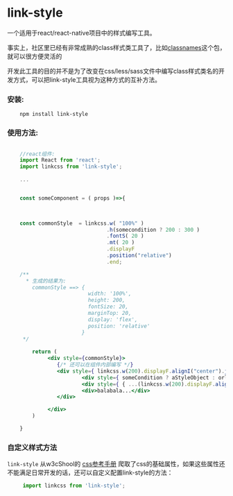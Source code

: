 # link-style

一个适用于react/react-native项目中的样式编写工具。  

事实上，社区里已经有非常成熟的class样式类工具了，比如[classnames](https://www.npmjs.com/package/classnames)这个包，就可以很方便灵活的

开发此工具的目的并不是为了改变在css/less/sass文件中编写class样式类名的开发方式，可以把link-style工具视为这种方式的互补方法。

### 安装:
```
    npm install link-style
```

### 使用方法:
```jsx

    //react组件:
    import React from 'react';
    import linkcss from 'link-style';
    
    ...


    const someComponent = ( props )=>{


    
    const commonStyle  = linkcss.w( "100%" )
                                .h(somecondition ? 200 : 300 )
                                .fontS( 20 )
                                .mt( 20 )
                                .displayF
                                .position("relative")
                                .end;

    /**
      * 生成的结果为:
        commonStyle ==> {
                          width: '100%',
                          height: 200,
                          fontSize: 20,
                          marginTop: 20,
                          display: 'flex',
                          position: 'relative'
                        }
     */
                                
        return (
             <div style={commonStyle}>
                {/* 还可以在组件内部编写 */}
                <div style={ linkcss.w(200).displayF.alignI("center").justifyC("space-between").end }>
                        <div style={ someCondition ? aStyleObject : orlinkcssCode  } >balabala...</div>
                        <div style={ { ...(linkcss.w(200).displayF.alignI("center").end), ...anotherStyleObject } }>balabala...</div>
                        <div>balabala...</div>
                </div>

             </div>
        )

    }

```

### 自定义样式方法
`link-style` 从w3cShool的 [css参考手册](https://www.w3school.com.cn/cssref/index.asp) 爬取了css的基础属性，如果这些属性还不能满足日常开发的话，还可以自定义配置link-style的方法：  

```js
     import linkcss from 'link-style';

     
    
    

```